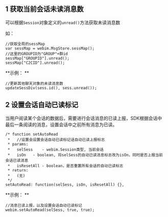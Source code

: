 ## 1 获取当前会话未读消息数 

可以根据`Session`对象定义的`unread()`方法获取未读消息数 

如：

```
//获取全局的sessMap
var sessMap = webim.MsgStore.sessMap();
//这里的GROUPID为"GROUP"+群id
sessMap["GROUPID"].unread();
sessMap["C2CID"].unread();
```
**示例： **

```
//更新其他聊天对象的未读消息数
updateSessDiv(sess.id(), sess.unread());
```

## 2 设置会话自动已读标记 

当用户阅读某个会话的数据后，需要进行会话消息的已读上报，SDK根据会话中最后一条阅读的消息，设置会话中之前所有消息为已读。 

```
/* function setAutoRead
 *   //设置会设置会话自动已读标记话自动已读上报标志
 * params:
 *   selSess	- webim.Session类型, 当前会话
 *   isOn	- boolean, 将selSess的自动已读消息标志改为isOn，同时是否上报当前会话已读消息
 *   isResetAll	- boolean，是否重置所有会话的自动已读标志
 * return:
 *   (无)
 */
setAutoRead: function(selSess, isOn, isResetAll) {},
```

**示例： **

```
//消息已读上报，以及设置会话自动已读标记
webim.setAutoRead(selSess, true, true);
```